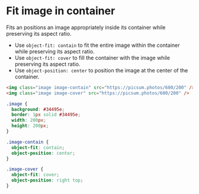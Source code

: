# Fit image in container

Fits an positions an image appropriately inside its container while preserving its aspect ratio.

* Use `object-fit: contain` to fit the entire image within the container while preserving its aspect ratio.
* Use `object-fit: cover` to fill the container with the image while preserving its aspect ratio.
* Use `object-position: center` to position the image at the center of the container.

```html
<img class="image image-contain" src="https://picsum.photos/600/200" />
<img class="image image-cover" src="https://picsum.photos/600/200" />
```

```css
.image {
  background: #34495e;
  border: 1px solid #34495e;
  width: 200px;
  height: 200px;
}

.image-contain {
  object-fit: contain;
  object-position: center;
}

.image-cover {
  object-fit: cover;
  object-position: right top;
}
```
